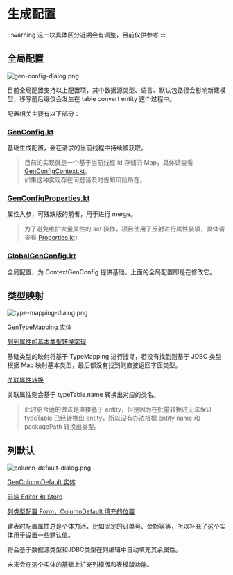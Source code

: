 # 生成配置

:::warning
这一块具体区分近期会有调整，目前仅供参考
:::

## 全局配置

![gen-config-dialog.png](/images/gen-config/gen-config-dialog.png)

目前全局配置支持以上配置项，其中数据源类型、语言、默认包路径会影响新建模型，移除前后缀仅会发生在 table convert entity 这个过程中。

配置相关主要有以下部分：

### [GenConfig.kt](https://github.com/pot-mot/jimmer-code-gen-kotlin/blob/multi_columns_ref/src/main/kotlin/top/potmot/context/GenConfig.kt)

基础生成配置，会在请求的当前线程中持续被获取。

> 目前的实现就是一个基于当前线程 id 存储的 Map，具体请查看 [GenConfigContext.kt](https://github.com/pot-mot/jimmer-code-gen-kotlin/blob/multi_columns_ref/src/main/kotlin/top/potmot/context/GenConfigContext.kt)。  
> 如果这种实现存在问题请及时告知风险所在。

### [GenConfigProperties.kt](https://github.com/pot-mot/jimmer-code-gen-kotlin/blob/multi_columns_ref/src/main/kotlin/top/potmot/context/GenConfigProperties.kt)

属性入参，可残缺版的前者，用于进行 merge。

> 为了避免维护大量属性的 set 操作，项目使用了反射进行属性装填，具体请查看 [Properties.kt](https://github.com/pot-mot/jimmer-code-gen-kotlin/blob/multi_columns_ref/src/main/kotlin/top/potmot/utils/bean/Properties.kt)）

### [GlobalGenConfig.kt](https://github.com/pot-mot/jimmer-code-gen-kotlin/blob/multi_columns_ref/src/main/kotlin/top/potmot/config/GlobalGenConfig.kt)

全局配置，为 ContextGenConfig 提供基础。上面的全局配置即是在修改它。

## 类型映射

![type-mapping-dialog.png](/images/gen-config/type-mapping-dialog.png)

[GenTypeMapping 实体](https://github.com/pot-mot/jimmer-code-gen-kotlin/blob/multi_columns_ref/src/main/kotlin/top/potmot/model/GenTypeMapping.kt)

[列到属性的基本类型转换实现](https://github.com/pot-mot/jimmer-code-gen-kotlin/blob/multi_columns_ref/src/main/kotlin/top/potmot/core/entity/convert/ColumnPropertyTypeMapping.kt)

基础类型的映射将基于 TypeMapping 进行搜寻，若没有找到则基于 JDBC 类型根据 Map 映射基本类型，最后都没有找到则直接返回字面类型。

[关联属性转换](https://github.com/pot-mot/jimmer-code-gen-kotlin/blob/multi_columns_ref/src/main/kotlin/top/potmot/core/entity/convert/AssociationPropertyConvert.kt)

关联属性则会基于 typeTable.name 转换出对应的类名。

> 此时更合适的做法是直接基于 entity，但是因为在批量转换时无法保证 typeTable 已经转换出 entity，所以没有办法根据 entity name 和 packagePath 转换出类型。

## 列默认

![column-default-dialog.png](/images/gen-config/column-default-dialog.png)

[GenColumnDefault 实体](https://github.com/pot-mot/jimmer-code-gen-kotlin/blob/multi_columns_ref/src/main/kotlin/top/potmot/model/GenColumnDefault.kt)

[前端 Editor 和 Store](https://github.com/pot-mot/jimmer-code-gen-vue3/tree/multi_column_ref/src/components/business/columnDefault)

[列类型配置 Form，ColumnDefault 填充的位置](https://github.com/pot-mot/jimmer-code-gen-vue3/blob/multi_column_ref/src/components/business/table/ColumnTypeForm.vue)

建表时配置属性总是个体力活，比如固定的订单号、金额等等，所以补充了这个实体用于设置一些默认值。

将会基于数据源类型和JDBC类型在列编辑中自动填充其余属性。

未来会在这个实体的基础上扩充列模版和表模版功能。



